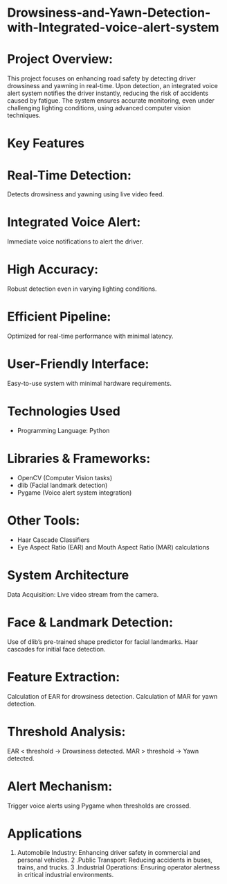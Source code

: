 # Drowsiness-and-Yawn-Detection-with-Integrated-voice-alert-system

# Project Overview:
This project focuses on enhancing road safety by detecting driver drowsiness and yawning in real-time. Upon detection, an integrated voice alert system notifies the driver instantly, reducing the risk of accidents caused by fatigue. The system ensures accurate monitoring, even under challenging lighting conditions, using advanced computer vision techniques.

# Key Features

# Real-Time Detection: 
Detects drowsiness and yawning using live video feed.
# Integrated Voice Alert:
Immediate voice notifications to alert the driver.
 # High Accuracy:
 Robust detection even in varying lighting conditions.
# Efficient Pipeline: 
Optimized for real-time performance with minimal latency.
# User-Friendly Interface: 
Easy-to-use system with minimal hardware requirements.

# Technologies Used

* Programming Language: Python

# Libraries & Frameworks:

* OpenCV (Computer Vision tasks)
* dlib (Facial landmark detection)
* Pygame (Voice alert system integration)

# Other Tools:

* Haar Cascade Classifiers
* Eye Aspect Ratio (EAR) and Mouth Aspect Ratio (MAR) calculations

# System Architecture

Data Acquisition: Live video stream from the camera.
# Face & Landmark Detection:
Use of dlib’s pre-trained shape predictor for facial landmarks.
Haar cascades for initial face detection.

# Feature Extraction:

Calculation of EAR for drowsiness detection.
Calculation of MAR for yawn detection.

# Threshold Analysis:

EAR < threshold → Drowsiness detected.
MAR > threshold → Yawn detected.

# Alert Mechanism:

Trigger voice alerts using Pygame when thresholds are crossed.

# Applications
1. Automobile Industry: Enhancing driver safety in commercial and personal vehicles.
2 .Public Transport: Reducing accidents in buses, trains, and trucks.
3 .Industrial Operations: Ensuring operator alertness in critical industrial environments.
